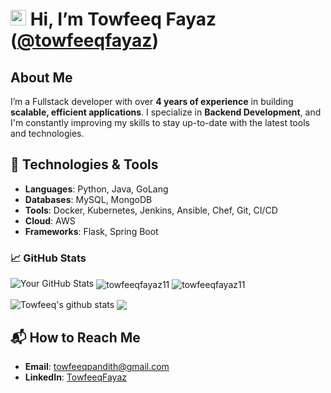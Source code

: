 # <img src="https://media.giphy.com/media/hvRJCLFzcasrR4ia7z/giphy.gif" width="25px"> Hi, I’m **Towfeeq Fayaz** ([@towfeeqfayaz](https://github.com/towfeeqfayaz11))

## About Me
I’m a Fullstack developer with over **4 years of experience** in building **scalable, efficient applications**.
I specialize in **Backend Development**, and I'm constantly improving my skills to stay up-to-date with the latest tools and technologies.

## 🔧 Technologies & Tools
- **Languages**: Python, Java, GoLang
- **Databases**: MySQL, MongoDB
- **Tools**: Docker, Kubernetes, Jenkins, Ansible, Chef, Git, CI/CD
- **Cloud**: AWS
- **Frameworks**: Flask, Spring Boot


### 📈 GitHub Stats
![Your GitHub Stats](https://github-readme-stats.vercel.app/api?username=towfeeqfayaz11&show_icons=true&theme=radical)
<img align="center" src="https://github-readme-streak-stats.herokuapp.com/?user=towfeeqfayaz11&" alt="towfeeqfayaz11" />
<img align="center" src="https://github-readme-stats.vercel.app/api/top-langs?username=towfeeqfayaz11&show_icons=true&locale=en&layout=compact" alt="towfeeqfayaz11" />

<img align="center" src="https://github-readme-stats.vercel.app/api?username=towfeeqfayaz11&show_icons=true&include_all_commits=true&theme=radical" alt="Towfeeq's github stats" />
<img align="center" src="https://github-readme-stats.vercel.app/api/top-langs/?username=towfeeqfayaz11&layout=compact&theme=radical" />

## 📬 How to Reach Me
- **Email**: [towfeeqpandith@gmail.com](mailto:towfeeqpandith@gmail.com)
- **LinkedIn**: [TowfeeqFayaz](https://www.linkedin.com/in/towfeeq11/)
